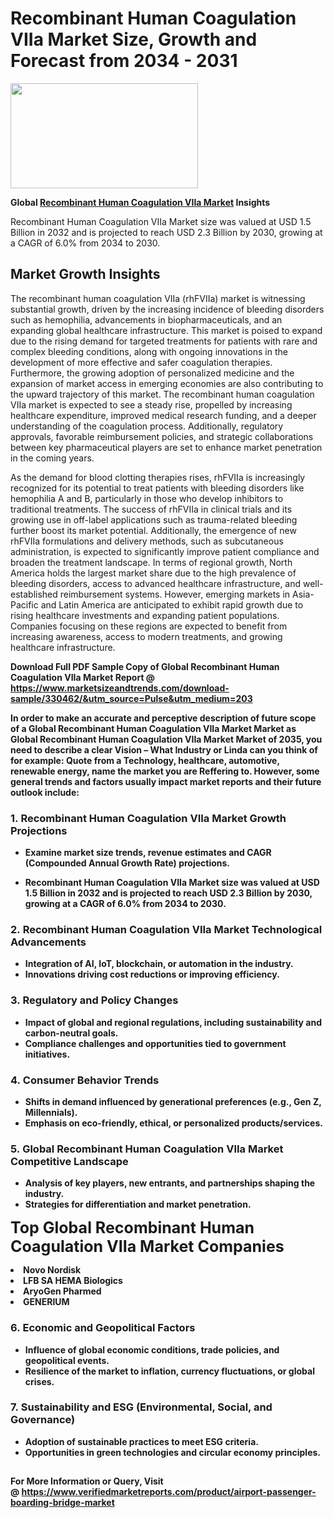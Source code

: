 <H1>Recombinant Human Coagulation VIIa Market Size, Growth and Forecast from 2034 - 2031</H1><img class="aligncenter size-medium wp-image-584254" src="https://thirdeyenews.in/wp-content/uploads/2034/09/Global-Market-Research-300x168.jpeg" alt="" width="300" height="168" /><p><strong>Global&nbsp;<a href="https://www.marketsizeandtrends.com/download-sample/330462/&amp;utm_source=Pulse&amp;utm_medium=203">Recombinant Human Coagulation VIIa Market</a> Insights</strong></p><p>Recombinant Human Coagulation VIIa Market size was valued at USD 1.5 Billion in 2032 and is projected to reach USD 2.3 Billion by 2030, growing at a CAGR of 6.0% from 2034 to 2030.</p><p><h2>Market Growth Insights</h2> <p>The recombinant human coagulation VIIa (rhFVIIa) market is witnessing substantial growth, driven by the increasing incidence of bleeding disorders such as hemophilia, advancements in biopharmaceuticals, and an expanding global healthcare infrastructure. This market is poised to expand due to the rising demand for targeted treatments for patients with rare and complex bleeding conditions, along with ongoing innovations in the development of more effective and safer coagulation therapies. Furthermore, the growing adoption of personalized medicine and the expansion of market access in emerging economies are also contributing to the upward trajectory of this market. The recombinant human coagulation VIIa market is expected to see a steady rise, propelled by increasing healthcare expenditure, improved medical research funding, and a deeper understanding of the coagulation process. Additionally, regulatory approvals, favorable reimbursement policies, and strategic collaborations between key pharmaceutical players are set to enhance market penetration in the coming years.</p> <p><strong></strong></p> <p>As the demand for blood clotting therapies rises, rhFVIIa is increasingly recognized for its potential to treat patients with bleeding disorders like hemophilia A and B, particularly in those who develop inhibitors to traditional treatments. The success of rhFVIIa in clinical trials and its growing use in off-label applications such as trauma-related bleeding further boost its market potential. Additionally, the emergence of new rhFVIIa formulations and delivery methods, such as subcutaneous administration, is expected to significantly improve patient compliance and broaden the treatment landscape. In terms of regional growth, North America holds the largest market share due to the high prevalence of bleeding disorders, access to advanced healthcare infrastructure, and well-established reimbursement systems. However, emerging markets in Asia-Pacific and Latin America are anticipated to exhibit rapid growth due to rising healthcare investments and expanding patient populations. Companies focusing on these regions are expected to benefit from increasing awareness, access to modern treatments, and growing healthcare infrastructure.</p> <p><strong></p><p><span class=""><strong>Download Full PDF Sample Copy of Global Recombinant Human Coagulation VIIa Market Report</strong> @ <a href="https://www.marketsizeandtrends.com/download-sample/330462/&amp;utm_source=Pulse&amp;utm_medium=203" target="_blank">https://www.marketsizeandtrends.com/download-sample/330462/&amp;utm_source=Pulse&amp;utm_medium=203</a></span></p><p>In order to make an accurate and perceptive description of future scope of a Global&nbsp;Recombinant Human Coagulation VIIa Market Market as Global&nbsp;Recombinant Human Coagulation VIIa Market Market of 2035, you need to describe a clear Vision &ndash; What Industry or Linda can you think of for example: Quote from a Technology, healthcare, automotive, renewable energy, name the market you are Reffering to. However, some general trends and factors usually impact market reports and their future outlook include:</p><h3>1.&nbsp;<strong>Recombinant Human Coagulation VIIa Market Growth Projections</strong></h3><ul><li>Examine market size trends, revenue estimates and CAGR (Compounded Annual Growth Rate) projections.</li><li><p>Recombinant Human Coagulation VIIa Market size was valued at USD 1.5 Billion in 2032 and is projected to reach USD 2.3 Billion by 2030, growing at a CAGR of 6.0% from 2034 to 2030.</p></li></ul><h3>2.&nbsp;<strong>Recombinant Human Coagulation VIIa Market Technological Advancements</strong></h3><ul><li>Integration of AI, IoT, blockchain, or automation in the industry.</li><li>Innovations driving cost reductions or improving efficiency.</li></ul><h3>3.&nbsp;<strong>Regulatory and Policy Changes</strong></h3><ul><li>Impact of global and regional regulations, including sustainability and carbon-neutral goals.</li><li>Compliance challenges and opportunities tied to government initiatives.</li></ul><h3>4.&nbsp;<strong>Consumer Behavior Trends</strong></h3><ul><li>Shifts in demand influenced by generational preferences (e.g., Gen Z, Millennials).</li><li>Emphasis on eco-friendly, ethical, or personalized products/services.</li></ul><h3>5.&nbsp;<strong>Global Recombinant Human Coagulation VIIa Market Competitive Landscape</strong></h3><ul><li>Analysis of key players, new entrants, and partnerships shaping the industry.</li><li>Strategies for differentiation and market penetration.</li></ul><p data-pm-slice="1 1 []"><span style="color: inherit; font-family: inherit; font-size: 25px;">Top Global Recombinant Human Coagulation VIIa Market Companies</span></p><div class="" data-test-id=""><p><li>Novo Nordisk</li><li> LFB SA HEMA Biologics</li><li> AryoGen Pharmed</li><li> GENERIUM</li></p></div><h3>6.&nbsp;<strong>Economic and Geopolitical Factors</strong></h3><ul><li>Influence of global economic conditions, trade policies, and geopolitical events.</li><li>Resilience of the market to inflation, currency fluctuations, or global crises.</li></ul><h3>7.&nbsp;<strong>Sustainability and ESG (Environmental, Social, and Governance)</strong></h3><ul><li>Adoption of sustainable practices to meet ESG criteria.</li><li>Opportunities in green technologies and circular economy principles.</li></ul><h2><strong style="font-size: 14px;">For More Information or Query, Visit @&nbsp;</strong><a style="background-color: #ffffff; font-size: 14px;" href="https://www.marketsizeandtrends.com/report/recombinant-human-coagulation-viia-market/" target="_blank">https://www.verifiedmarketreports.com/product/airport-passenger-boarding-bridge-market</a></h2>
